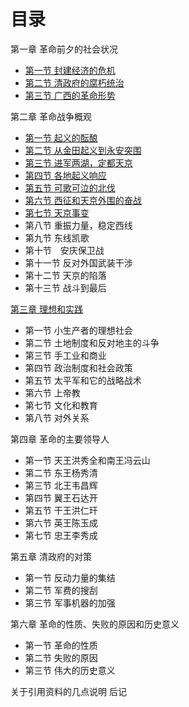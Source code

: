 # 目录

第一章  革命前夕的社会状况
* [第一节  封建经济的危机](./bookcase/tai-ping-tian-guo-yun-dong-shi/chapter-1/section-1.md)
* [第二节  清政府的腐朽统治](./bookcase/tai-ping-tian-guo-yun-dong-shi/chapter-1/section-2.md)
* [第三节  广西的革命形势](./bookcase/tai-ping-tian-guo-yun-dong-shi/chapter-1/section-3.md)

第二章  革命战争概观
* [第一节  起义的酝酿](./bookcase/tai-ping-tian-guo-yun-dong-shi/chapter-2/section-1.md)
* [第二节  从金田起义到永安突围](./bookcase/tai-ping-tian-guo-yun-dong-shi/chapter-2/section-2.md)
* [第三节  进军两湖，定都天京](./bookcase/tai-ping-tian-guo-yun-dong-shi/chapter-2/section-3.md)
* [第四节  各地起义响应](./bookcase/tai-ping-tian-guo-yun-dong-shi/chapter-2/section-4.md)
* [第五节  可歌可泣的北伐](./bookcase/tai-ping-tian-guo-yun-dong-shi/chapter-2/section-5.md)
* [第六节  西征和天京外围的奋战](./bookcase/tai-ping-tian-guo-yun-dong-shi/chapter-2/section-6.md)
* [第七节 天京事变](./bookcase/tai-ping-tian-guo-yun-dong-shi/chapter-2/section-7.md)
* 第八节  重振力量，稳定西线
* 第九节  东线凯歌
* 第十节　安庆保卫战
* 第十一节  反对外国武装干涉
* 第十二节  天京的陷落
* 第十三节  战斗到最后

[第三章  理想和实践](chapter-3.md)
* 第一节  小生产者的理想社会
* 第二节  土地制度和反对地主的斗争
* 第三节  手工业和商业
* 第四节  政治制度和社会政策
* 第五节  太平军和它的战略战术
* 第六节  上帝教
* 第七节  文化和教育
* 第八节  对外关系

第四章  革命的主要领导人
* 第一节  天王洪秀全和南王冯云山
* 第二节  东王杨秀清
* 第三节  北王韦昌辉
* 第四节  翼王石达开
* 第五节  干王洪仁玕
* 第六节  英王陈玉成
* 第七节  忠王李秀成

第五章  清政府的对策
* 第一节  反动力量的集结
* 第二节  军费的搜刮
* 第三节  军事机器的加强

第六章  革命的性质、失败的原因和历史意义
* 第一节  革命的性质
* 第二节  失败的原因
* 第三节  伟大的历史意义

关于引用资料的几点说明
后记